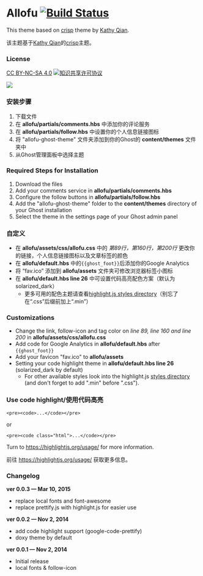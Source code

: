 # Allofu [![Build Status](https://travis-ci.org/alim0x/allofu-ghost-theme.svg)](https://travis-ci.org/alim0x/allofu-ghost-theme)

This theme based on [crisp](https://github.com/kathyqian/crisp-ghost-theme) theme by [Kathy Qian](http://kathyqian.com).

该主题基于[Kathy Qian](http://kathyqian.com)的[crisp](https://github.com/kathyqian/crisp-ghost-theme)主题。

### License
[CC BY-NC-SA 4.0](http://creativecommons.org/licenses/by-nc-sa/4.0/)
<a rel="license" href="http://creativecommons.org/licenses/by-nc-sa/4.0/"><img alt="知识共享许可协议" style="border-width:0" src="https://i.creativecommons.org/l/by-nc-sa/4.0/88x31.png" /></a><br/>

![](http://i60.tinypic.com/10oh0n6.png)

### 安装步骤
1. 下载文件
2. 在 **allofu/partials/comments.hbs** 中添加你的评论服务
3. 在 **allofu/partials/follow.hbs** 中设置你的个人信息链接图标
4. 将 "allofu-ghost-theme" 文件夹添加到你的Ghost的 **content/themes** 文件夹中
5. 从Ghost管理面板中选择主题

### Required Steps for Installation
1. Download the files
2. Add your comments service in **allofu/partials/comments.hbs**
3. Configure the follow buttons in **allofu/partials/follow.hbs**
4. Add the "allofu-ghost-theme" folder to the **content/themes** directory of your Ghost installation
5. Select the theme in the settings page of your Ghost admin panel

### 自定义
* 在 **allofu/assets/css/allofu.css** 中的 *第89行，第160行，第200行* 更改你的链接，个人信息链接图标以及文章标签的颜色
* 在 **allofu/default.hbs** 中的`{{ghost_foot}}`后添加你的Google Analytics
* 将 “fav.ico” 添加到 **allofu/assets** 文件夹可修改浏览器标签小图标
* 在 **allofu/default.hbs line 26** 中可设置代码高亮配色方案（默认为solarized_dark）
  * 更多可用的配色主题请查看[highlight.js styles directory](https://github.com/isagalaev/highlight.js/tree/master/src/styles)（别忘了在“.css”后缀前加上“.min”）

### Customizations
* Change the link, follow-icon and tag color on *line 89, line 160 and line 200* in **allofu/assets/css/allofu.css**
* Add code for Google Analytics in **allofu/default.hbs** after `{{ghost_foot}}`
* Add your favicon "fav.ico" to **allofu/assets**
* Setting your code highlight theme in **allofu/default.hbs line 26** (solarized_dark by default)
  * For other available styles look into the highlight.js [styles directory](https://github.com/isagalaev/highlight.js/tree/master/src/styles) (and don't forget to add ".min" before ".css").

### Use code highlight/使用代码高亮
    <pre><code>...</code></pre>
or

    <pre><code class="html">...</code></pre>

Turn to https://highlightjs.org/usage/ for more information.

前往 https://highlightjs.org/usage/ 获取更多信息。

### Changelog
**ver 0.0.3  &mdash; Mar 10, 2015**
 * replace local fonts and font-awesome
 * replace prettify.js with highlight.js for easier use

**ver 0.0.2  &mdash; Nov 2, 2014**
 * add code highlight support (google-code-prettify)
 * doxy theme by default

**ver 0.0.1  &mdash; Nov 2, 2014**

 * Initial release
 * local fonts & follow-icon
